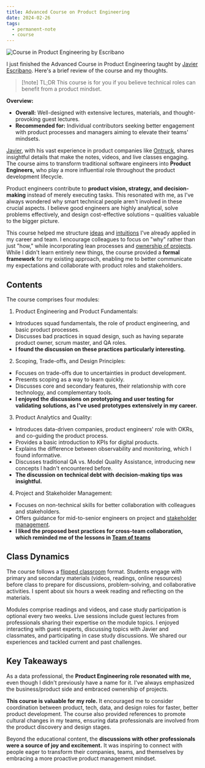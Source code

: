 ```yaml
---
title: Advanced Course on Product Engineering
date: 2024-02-26
tags:
  - permanent-note
  - course
---
```

![Course in Product Engineering by Escribano](notes/attachments/Screenshot%202024-02-27%20at%2009.49.18.png)

I just finished the Advanced Course in Product Engineering taught by [Javier Escribano]([https://cursos.escuelaescribano.com/advanced-course-product-engineering](https://cursos.escuelaescribano.com/advanced-course-product-engineering)). Here's a brief review of the course and my thoughts.

> [!note] TL;DR
> This course is for you if you believe technical roles can benefit from a product mindset.

**Overview:**

- **Overall:** Well-designed with extensive lectures, materials, and thought-provoking guest lectures.
- **Recommended for:** Individual contributors seeking better engagement with product processes and managers aiming to elevate their teams' mindsets.

[Javier](https://www.linkedin.com/in/fesja/), with his vast experience in product companies like [Ontruck](https://www.ontruck.com/), shares insightful details that make the notes, videos, and live classes engaging. The course aims to transform traditional software engineers into **Product Engineers,** who play a more influential role throughout the product development lifecycle.

Product engineers contribute to **product vision, strategy, and decision-making** instead of merely executing tasks. This resonated with me, as I've always wondered why smart technical people aren't involved in these crucial aspects. I believe good engineers are highly analytical, solve problems effectively, and design cost-effective solutions – qualities valuable to the bigger picture.

This course helped me structure [ideas](notes/Make'em%20talk%20with%20prototypes.md) and [intuitions](notes/No%20Data%20Product%20Management.md) I've already applied in my career and team. I encourage colleagues to focus on "why" rather than just "how," while incorporating lean processes and [ownership of projects](notes/Other%20People%20Problems.md). While I didn't learn entirely new things, the course provided a **formal framework** for my existing approach, enabling me to better communicate my expectations and collaborate with product roles and stakeholders.

## Contents

The course comprises four modules:

1. Product Engineering and Product Fundamentals:

- Introduces squad fundamentals, the role of product engineering, and basic product processes.
- Discusses bad practices in squad design, such as having separate product owner, scrum master, and QA roles.
- **I found the discussion on these practices particularly interesting.**

2. Scoping, Trade-offs, and Design Principles:

- Focuses on trade-offs due to uncertainties in product development.
- Presents scoping as a way to learn quickly.
- Discusses core and secondary features, their relationship with core technology, and complementary tools.
- **I enjoyed the discussions on prototyping and user testing for validating solutions, as I've used prototypes extensively in my career.**

3. Product Analytics and Quality:

- Introduces data-driven companies, product engineers' role with OKRs, and co-guiding the product process.
- Provides a basic introduction to KPIs for digital products.
- Explains the difference between observability and monitoring, which I found informative.
- Discusses traditional QA vs. Model Quality Assistance, introducing new concepts I hadn't encountered before.
- **The discussion on technical debt with decision-making tips was insightful.**

4. Project and Stakeholder Management:

- Focuses on non-technical skills for better collaboration with colleagues and stakeholders.
- Offers guidance for mid-to-senior engineers on project and [stakeholder management](notes/Internal%20Networking.md).
- **I liked the proposed best practices for cross-team collaboration, which reminded me of the lessons in [Team of teams](literature-notes/Books/Team%20of%20teams.md)**

## Class Dynamics

The course follows a [flipped classroom](https://en.wikipedia.org/wiki/Flipped_classroom) format. Students engage with primary and secondary materials (videos, readings, online resources) before class to prepare for discussions, problem-solving, and collaborative activities. I spent about six hours a week reading and reflecting on the materials.

Modules comprise readings and videos, and case study participation is optional every two weeks. Live sessions include guest lectures from professionals sharing their expertise on the module topics. I enjoyed interacting with guest experts, discussing topics with Javier and classmates, and participating in case study discussions. We shared our experiences and tackled current and past challenges.

## Key Takeaways

As a data professional, the **Product Engineering role resonated with me,** even though I didn't previously have a name for it. I've always emphasized the business/product side and embraced ownership of projects.

**This course is valuable for my role.** It encouraged me to consider coordination between product, tech, data, and design roles for faster, better product development. The course also provided references to promote cultural changes in my teams, ensuring data professionals are involved from the product discovery and design stages.

Beyond the educational content, the **discussions with other professionals were a source of joy and excitement.** It was inspiring to connect with people eager to transform their companies, teams, and themselves by embracing a more proactive product management mindset.